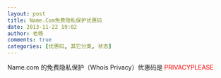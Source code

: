 ```yaml
---
layout: post
title: Name.Com免费隐私保护优惠码
date: 2013-11-22 19:02
author: 老杨
comments: true
categories: [优惠码, 其它分类, 状态]
---
```

Name.com 的免费隐私保护（Whois Privacy）优惠码是 <span style="color: #ff0000;">PRIVACYPLEASE</span>
